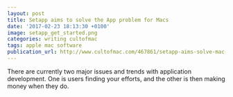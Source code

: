 ```yaml
---
layout: post
title: Setapp aims to solve the App problem for Macs
date: '2017-02-23 18:13:30 +0100'
image: setapp_get_started.png
categories: writing cultofmac
tags: apple mac software
publication_url: http://www.cultofmac.com/467861/setapp-aims-solve-mac-apps-problem/
---
```


There are currently two major issues and trends with application development. One is users finding your efforts, and the other is then making money when they do.
